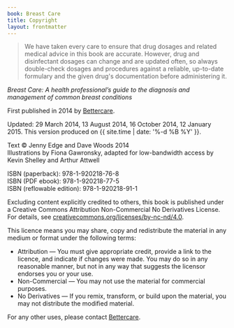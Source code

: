 ```yaml
---
book: Breast Care
title: Copyright
layout: frontmatter
---
```


> We have taken every care to ensure that drug dosages and related medical advice in this book are accurate. However, drug and disinfectant dosages can change and are updated often, so always double-check dosages and procedures against a reliable, up-to-date formulary and the given drug's documentation before administering it.

*Breast Care: A health professional’s guide to the diagnosis and management of common breast conditions*

First published in 2014 by [Bettercare](http://bettercare.co.za). 

Updated: 29 March 2014, 13 August 2014, 16 October 2014, 12 January 2015. This version produced on {{ site.time | date: '%-d %B %Y' }}.

Text © Jenny Edge and Dave Woods 2014  
Illustrations by Fiona Gawronsky, adapted for low-bandwidth access by Kevin Shelley and Arthur Attwell  

ISBN (paperback): 978-1-920218-76-8  
ISBN (PDF ebook): 978-1-920218-77-5  
ISBN (reflowable edition): 978-1-920218-91-1

Excluding content explicitly credited to others, this book is published under a Creative Commons Attribution Non-Commercial No Derivatives License. For details, see [creativecommons.org/licenses/by-nc-nd/4.0](http://creativecommons.org/licenses/by-nc-nd/4.0/).

This licence means you may share, copy and redistribute the material in any medium or format under the following terms:

* Attribution — You must give appropriate credit, provide a link to the licence, and indicate if changes were made. You may do so in any reasonable manner, but not in any way that suggests the licensor endorses you or your use.
* Non-Commercial — You may not use the material for commercial purposes.
* No Derivatives — If you remix, transform, or build upon the material, you may not distribute the modified material.

For any other uses, please contact [Bettercare](http://bettercare.com).
